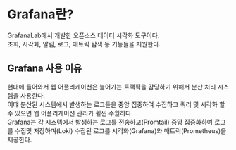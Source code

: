 # Grafana란?

GrafanaLab에서 개발한 오픈소스 데이터 시각화 도구이다. </br>
조회, 시각화, 알림, 로그, 매트릭 탐색 등 기능들을 지원한다. </br>

## Grafana 사용 이유

현대에 들어와서 웹 어플리케이션은 늘어가는 트랙픽을 감당하기 위해서 분산 처리 시스템을 사용한다. </br>
이떄 분산된 시스템에서 발생하는 로그들을 중앙 집중하여 수집하고 쿼리 및 시각화 할 수 있으면 웹 어플리케이션 관리가 휠씬 수월하다.  </br>
Grafana는 각 시스템에서 발생하는 로그를 전송하고(Promtail) 중앙 집중화하여 로그를 수집및 저장하며(Loki) 수집된 로그를 시각화(Grafana)와 매트릭(Prometheus)을 제공한다. </br>


